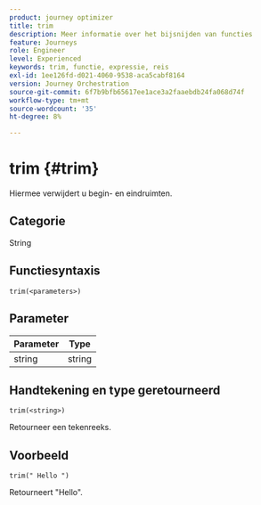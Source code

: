 ```yaml
---
product: journey optimizer
title: trim
description: Meer informatie over het bijsnijden van functies
feature: Journeys
role: Engineer
level: Experienced
keywords: trim, functie, expressie, reis
exl-id: 1ee126fd-d021-4060-9538-aca5cabf8164
version: Journey Orchestration
source-git-commit: 6f7b9bfb65617ee1ace3a2faaebdb24fa068d74f
workflow-type: tm+mt
source-wordcount: '35'
ht-degree: 8%

---
```


# trim {#trim}

Hiermee verwijdert u begin- en eindruimten.

## Categorie

String

## Functiesyntaxis

`trim(<parameters>)`

## Parameter

| Parameter | Type |
|-----------|------------------|
| string | string |

## Handtekening en type geretourneerd

`trim(<string>)`

Retourneer een tekenreeks.

## Voorbeeld

`trim(" Hello ")`

Retourneert &quot;Hello&quot;.
